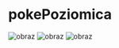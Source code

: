 # pokePoziomica

![obraz](https://user-images.githubusercontent.com/80159294/228292131-6a6e9116-6b5e-437d-be4a-03361619936f.png)
![obraz](https://user-images.githubusercontent.com/80159294/228292051-669d1308-c00a-4e72-aebe-2d0fe9827280.png)
![obraz](https://user-images.githubusercontent.com/80159294/228292199-ceead8d9-d4ca-49b0-85bc-fed5fa3a785f.png)


